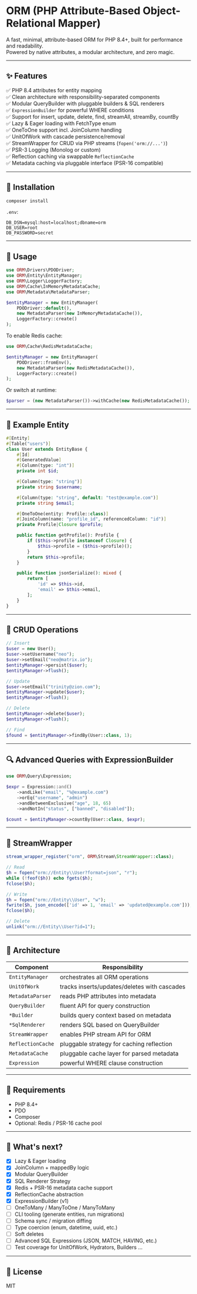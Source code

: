 
# ORM (PHP Attribute-Based Object-Relational Mapper)

A fast, minimal, attribute-based ORM for PHP 8.4+, built for performance and readability.  
Powered by native attributes, a modular architecture, and zero magic.

---

## ✨ Features

✅ PHP 8.4 attributes for entity mapping  
✅ Clean architecture with responsibility-separated components  
✅ Modular QueryBuilder with pluggable builders & SQL renderers  
✅ `ExpressionBuilder` for powerful WHERE conditions  
✅ Support for insert, update, delete, find, streamAll, streamBy, countBy  
✅ Lazy & Eager loading with FetchType enum  
✅ OneToOne support incl. JoinColumn handling  
✅ UnitOfWork with cascade persistence/removal  
✅ StreamWrapper for CRUD via PHP streams (`fopen('orm://...')`)  
✅ PSR-3 Logging (Monolog or custom)  
✅ Reflection caching via swappable `ReflectionCache`  
✅ Metadata caching via pluggable interface (PSR-16 compatible)  

---

## 🧱 Installation

```bash
composer install
```

`.env`:

```dotenv
DB_DSN=mysql:host=localhost;dbname=orm
DB_USER=root
DB_PASSWORD=secret
```

---

## 🔧 Usage

```php
use ORM\Drivers\PDODriver;
use ORM\Entity\EntityManager;
use ORM\Logger\LoggerFactory;
use ORM\Cache\InMemoryMetadataCache;
use ORM\Metadata\MetadataParser;

$entityManager = new EntityManager(
    PDODriver::default(),
    new MetadataParser(new InMemoryMetadataCache()),
    LoggerFactory::create()
);
```

To enable Redis cache:

```php
use ORM\Cache\RedisMetadataCache;

$entityManager = new EntityManager(
    PDODriver::fromEnv(),
    new MetadataParser(new RedisMetadataCache()),
    LoggerFactory::create()
);
```

Or switch at runtime:

```php
$parser = (new MetadataParser())->withCache(new RedisMetadataCache());
```

---

## 👤 Example Entity

```php
#[Entity]
#[Table("users")]
class User extends EntityBase {
    #[Id]
    #[GeneratedValue]
    #[Column(type: "int")]
    private int $id;

    #[Column(type: "string")]
    private string $username;

    #[Column(type: "string", default: "test@example.com")]
    private string $email;

    #[OneToOne(entity: Profile::class)]
    #[JoinColumn(name: "profile_id", referencedColumn: "id")]
    private Profile|Closure $profile;

    public function getProfile(): Profile {
        if ($this->profile instanceof Closure) {
            $this->profile = ($this->profile)();
        }
        return $this->profile;
    }

    public function jsonSerialize(): mixed {
        return [
            'id' => $this->id,
            'email' => $this->email,
        ];
    }
}
```

---

## 🔄 CRUD Operations

```php
// Insert
$user = new User();
$user->setUsername("neo");
$user->setEmail("neo@matrix.io");
$entityManager->persist($user);
$entityManager->flush();

// Update
$user->setEmail("trinity@zion.com");
$entityManager->update($user);
$entityManager->flush();

// Delete
$entityManager->delete($user);
$entityManager->flush();

// Find
$found = $entityManager->findBy(User::class, 1);
```

---

## 🔍 Advanced Queries with ExpressionBuilder

```php
use ORM\Query\Expression;

$expr = Expression::and()
    ->andLike("email", "%@example.com")
    ->orEq("username", "admin")
    ->andBetweenExclusive("age", 18, 65)
    ->andNotIn("status", ["banned", "disabled"]);

$count = $entityManager->countBy(User::class, $expr);
```

---

## 🔁 StreamWrapper

```php
stream_wrapper_register("orm", ORM\Stream\StreamWrapper::class);

// Read
$h = fopen("orm://Entity\\User?format=json", "r");
while (!feof($h)) echo fgets($h);
fclose($h);

// Write
$h = fopen("orm://Entity\\User", "w");
fwrite($h, json_encode(['id' => 1, 'email' => 'updated@example.com']));
fclose($h);

// Delete
unlink("orm://Entity\\User?id=1");
```

---

## 🧱 Architecture

| Component             | Responsibility                                   |
|-----------------------|--------------------------------------------------|
| `EntityManager`       | orchestrates all ORM operations                  |
| `UnitOfWork`          | tracks inserts/updates/deletes with cascades     |
| `MetadataParser`      | reads PHP attributes into metadata               |
| `QueryBuilder`        | fluent API for query construction                |
| `*Builder`            | builds query context based on metadata           |
| `*SqlRenderer`        | renders SQL based on QueryBuilder                |
| `StreamWrapper`       | enables PHP stream API for ORM                   |
| `ReflectionCache`     | pluggable strategy for caching reflection        |
| `MetadataCache`       | pluggable cache layer for parsed metadata        |
| `Expression`          | powerful WHERE clause construction               |

---

## 🧪 Requirements

- PHP 8.4+
- PDO
- Composer
- Optional: Redis / PSR-16 cache pool

---

## 🧠 What's next?

- [x] Lazy & Eager loading  
- [x] JoinColumn + mappedBy logic  
- [x] Modular QueryBuilder  
- [x] SQL Renderer Strategy  
- [x] Redis + PSR-16 metadata cache support  
- [x] ReflectionCache abstraction  
- [x] ExpressionBuilder (v1)  
- [ ] OneToMany / ManyToOne / ManyToMany  
- [ ] CLI tooling (generate entities, run migrations)  
- [ ] Schema sync / migration diffing  
- [ ] Type coercion (enum, datetime, uuid, etc.)  
- [ ] Soft deletes  
- [ ] Advanced SQL Expressions (JSON, MATCH, HAVING, etc.)  
- [ ] Test coverage for UnitOfWork, Hydrators, Builders ...

---

## 📄 License

MIT
